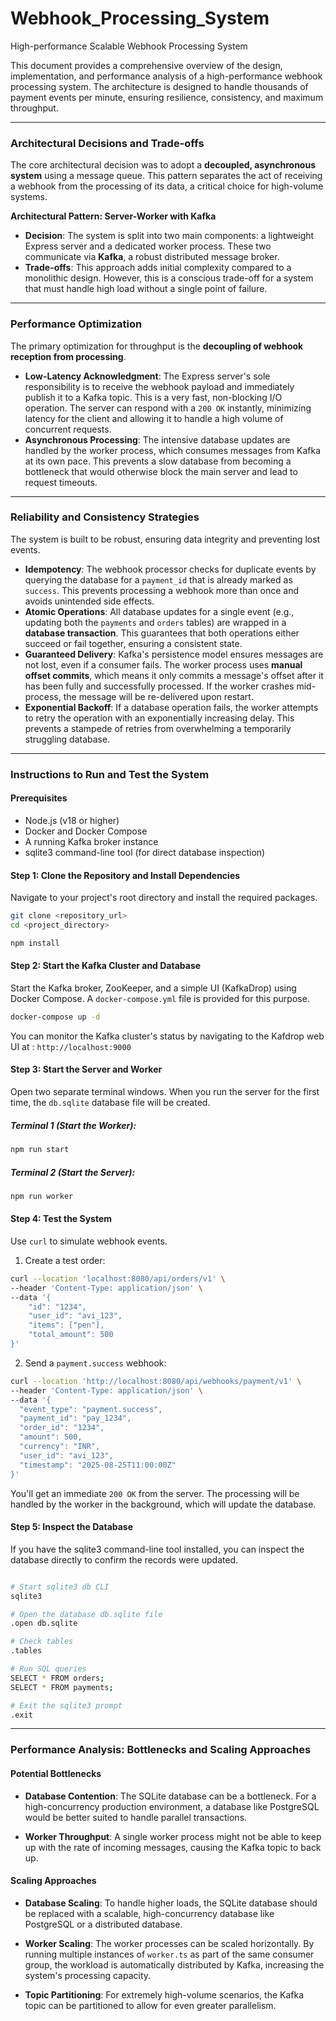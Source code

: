 # Webhook_Processing_System
High-performance Scalable Webhook Processing System

This document provides a comprehensive overview of the design, implementation, and performance analysis of a high-performance webhook processing system. The architecture is designed to handle thousands of payment events per minute, ensuring resilience, consistency, and maximum throughput.

***

### Architectural Decisions and Trade-offs

The core architectural decision was to adopt a **decoupled, asynchronous system** using a message queue. This pattern separates the act of receiving a webhook from the processing of its data, a critical choice for high-volume systems.

**Architectural Pattern: Server-Worker with Kafka**

* **Decision**: The system is split into two main components: a lightweight Express server and a dedicated worker process. These two communicate via **Kafka**, a robust distributed message broker.
* **Trade-offs**: This approach adds initial complexity compared to a monolithic design. However, this is a conscious trade-off for a system that must handle high load without a single point of failure.

***

### Performance Optimization

The primary optimization for throughput is the **decoupling of webhook reception from processing**.

* **Low-Latency Acknowledgment**: The Express server's sole responsibility is to receive the webhook payload and immediately publish it to a Kafka topic. This is a very fast, non-blocking I/O operation. The server can respond with a `200 OK` instantly, minimizing latency for the client and allowing it to handle a high volume of concurrent requests.
* **Asynchronous Processing**: The intensive database updates are handled by the worker process, which consumes messages from Kafka at its own pace. This prevents a slow database from becoming a bottleneck that would otherwise block the main server and lead to request timeouts.

***

### Reliability and Consistency Strategies

The system is built to be robust, ensuring data integrity and preventing lost events.

* **Idempotency**: The webhook processor checks for duplicate events by querying the database for a `payment_id` that is already marked as `success`. This prevents processing a webhook more than once and avoids unintended side effects.
* **Atomic Operations**: All database updates for a single event (e.g., updating both the `payments` and `orders` tables) are wrapped in a **database transaction**. This guarantees that both operations either succeed or fail together, ensuring a consistent state.
* **Guaranteed Delivery**: Kafka's persistence model ensures messages are not lost, even if a consumer fails. The worker process uses **manual offset commits**, which means it only commits a message's offset after it has been fully and successfully processed. If the worker crashes mid-process, the message will be re-delivered upon restart.
* **Exponential Backoff**: If a database operation fails, the worker attempts to retry the operation with an exponentially increasing delay. This prevents a stampede of retries from overwhelming a temporarily struggling database.

***

### Instructions to Run and Test the System

#### Prerequisites
* Node.js (v18 or higher)
* Docker and Docker Compose
* A running Kafka broker instance
* sqlite3 command-line tool (for direct database inspection)

#### Step 1: Clone the Repository and Install Dependencies
Navigate to your project's root directory and install the required packages.
```bash
git clone <repository_url>
cd <project_directory>

npm install
```

#### Step 2: Start the Kafka Cluster and Database
Start the Kafka broker, ZooKeeper, and a simple UI (KafkaDrop) using Docker Compose. A `docker-compose.yml` file is provided for this purpose.
```bash
docker-compose up -d
```

You can monitor the Kafka cluster's status by navigating to the Kafdrop web UI at :
`http://localhost:9000`


#### Step 3: Start the Server and Worker
Open two separate terminal windows. When you run the server for the first time, the `db.sqlite` database file will be created.

##### Terminal 1 (Start the Worker):
```bash
npm run start
```

##### Terminal 2 (Start the Server):
```bash
npm run worker
```

#### Step 4: Test the System
Use `curl` to simulate webhook events.

1. Create a test order:
```bash
curl --location 'localhost:8080/api/orders/v1' \
--header 'Content-Type: application/json' \
--data '{
    "id": "1234",
    "user_id": "avi_123",
    "items": ["pen"],
    "total_amount": 500
}'
```

2. Send a `payment.success` webhook:

```bash
curl --location 'http://localhost:8080/api/webhooks/payment/v1' \
--header 'Content-Type: application/json' \
--data '{
  "event_type": "payment.success",
  "payment_id": "pay_1234",
  "order_id": "1234",
  "amount": 500,
  "currency": "INR",
  "user_id": "avi_123",
  "timestamp": "2025-08-25T11:00:00Z"
}'
```

You'll get an immediate `200 OK` from the server. The processing will be handled by the worker in the background, which will update the database.


#### Step 5: Inspect the Database
If you have the sqlite3 command-line tool installed, you can inspect the database directly to confirm the records were updated.

```bash

# Start sqlite3 db CLI
sqlite3

# Open the database db.sqlite file
.open db.sqlite

# Check tables
.tables

# Run SQL queries
SELECT * FROM orders;
SELECT * FROM payments;

# Exit the sqlite3 prompt
.exit
```

***

### Performance Analysis: Bottlenecks and Scaling Approaches

#### Potential Bottlenecks

* **Database Contention**: The SQLite database can be a bottleneck. For a high-concurrency production environment, a database like PostgreSQL would be better suited to handle parallel transactions.

* **Worker Throughput**: A single worker process might not be able to keep up with the rate of incoming messages, causing the Kafka topic to back up.

#### Scaling Approaches

* **Database Scaling**: To handle higher loads, the SQLite database should be replaced with a scalable, high-concurrency database like PostgreSQL or a distributed database.

* **Worker Scaling**: The worker processes can be scaled horizontally. By running multiple instances of `worker.ts` as part of the same consumer group, the workload is automatically distributed by Kafka, increasing the system's processing capacity.

* **Topic Partitioning**: For extremely high-volume scenarios, the Kafka topic can be partitioned to allow for even greater parallelism.
